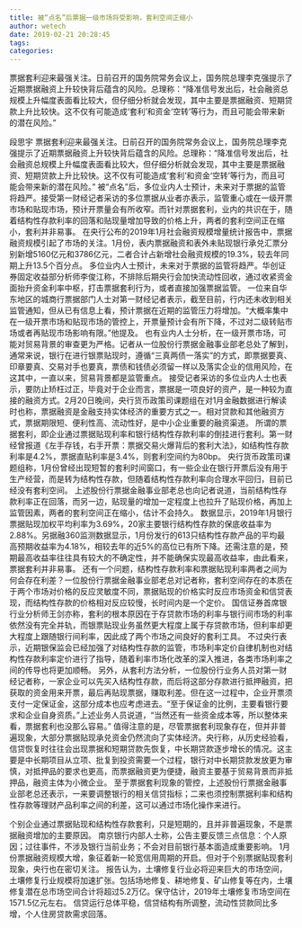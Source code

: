 ```yaml
---
title: 被“点名”后票据一级市场将受影响，套利空间正缩小
author: wetech
date: 2019-02-21 20:28:45
tags: 
categories: 
---
```

票据套利迎来最强关注。日前召开的国务院常务会议上，国务院总理李克强提示了近期票据融资上升较快背后蕴含的风险。总理称：“降准信号发出后，社会融资总规模上升幅度表面看比较大，但仔细分析就会发现，其中主要是票据融资、短期贷款上升比较快。这不仅有可能造成‘套利’和资金‘空转’等行为，而且可能会带来新的潜在风险。”
<!-- more -->
段思宇
票据套利迎来最强关注。日前召开的国务院常务会议上，国务院总理李克强提示了近期票据融资上升较快背后蕴含的风险。总理称：“降准信号发出后，社会融资总规模上升幅度表面看比较大，但仔细分析就会发现，其中主要是票据融资、短期贷款上升比较快。这不仅有可能造成‘套利’和资金‘空转’等行为，而且可能会带来新的潜在风险。”
被“点名”后，多位业内人士预计，未来对于票据的监管将趋严。接受第一财经记者采访的多位票据从业者亦表示，监管重心或在一级开票市场和贴现市场，预计开票量会有所收窄。而针对票据套利，业内的共识在于，随着结构性存款利率的回落和贴现量增加导致的价格上升，两者的套利空间正在缩小，套利并非易事。
在央行公布的2019年1月社会融资规模增量统计报告中，票据融资规模引起了市场的关注。1月份，表内票据融资和表外未贴现银行承兑汇票分别新增5160亿元和3786亿元，二者合计占新增社会融资规模的19.3%，较去年同期上升13.5个百分点。
多位业内人士预计，未来对于票据的监管将趋严。华创证券固定收益部分析师李俊江称，不排除后期央行会加快流动性回收，通过收紧资金面抬升资金利率中枢，打击票据套利行为，或者直接加强票据监管。
一位来自华东地区的城商行票据部门人士对第一财经记者表示，截至目前，行内还未收到相关监管通知，但从已有信息上看，预计票据在近期的监管压力将增加。“大概率集中在一级开票市场和贴现市场的管控上，开票量预计会有所下降，不过对二级转贴市场或者再贴现市场影响有限。”他提及。
也有业内人士分析，在一级开票市场，可能对贸易背景的审查更为严格。记者从一位股份行票据金融事业部老总处了解到，通常来说，银行在进行银票贴现时，遵循“三真两债一落实”的方式，即票据要真、印章要真、交易对手也要真，票债和钱债必须留一样以及落实企业的信用风险，在这其中，一直以来，贸易背景都是监管重点。
接受记者采访的多位业内人士也表示，要防止矫枉过正，毕竟对于企业而言，票据是一项良好的资产，是一种较为直接的融资方式。2月20日晚间，央行货币政策司课题组在对1月金融数据进行解读时也称，票据融资是金融支持实体经济的重要方式之一。相对贷款和其他融资方式，票据期限短、便利性高、流动性好，是中小企业重要的融资渠道。
所谓的票据套利，即企业通过票据贴现利率和银行结构性存款利率的倒挂进行套利。第一财经曾报道《左手存钱，右手开票：票据交易火爆背后的套利大法》，如结构性存款利率是4.2%，票据直贴利率是3.4%，则套利空间约为80bp。
央行货币政策司课题组称，1月份曾经出现短暂的套利时间窗口，有一些企业在银行开票后没有用于生产经营，而是转为结构性存款，但随着结构性存款利率向合理水平回归，目前已经没有套利空间。
上述股份行票据金融事业部老总也向记者说道，当前结构性存款利率正在回落，而另一边，贴现量的增加一定程度上也拉升了贴现价格，再加上监管因素，两者的套利空间正在缩小，估计不会持久。
数据显示，2019年1月银行票据贴现加权平均利率为3.69%，20家主要银行结构性存款的保底收益率为2.88%。另据融360监测数据显示，1月份发行的613只结构性存款产品的平均最高预期收益率为4.18%，相较去年的近5%的高位已有所下降。还需注意的是，预期最高收益率往往具有较大的不确定性，并不能确保实现最高收益率，由此看来，票据套利并非易事。
还有一个问题，结构性存款利率和票据贴现利率两者之间为何会存在利差？一位股份行票据金融事业部老总对记者称，套利空间存在的本质在于两个市场对价格的反应灵敏度不同，票据贴现的价格实时反应市场资金和信贷表现，而结构性存款的价格相对反应较慢，长时间内是一个定价。
国信证券首席银行业分析师王剑亦称，套利的根本原因在于存贷款市场的利率与银行间市场的利率依然没有完全并轨，而银票贴现业务虽然更大程度上属于存贷款市场，但利率却更大程度上跟随银行间利率，因此成了两个市场之间良好的套利工具。
不过央行表示，近期银保监会已经加强了对结构性存款的监管，市场利率定价自律机制也对结构性存款利率定价进行了指导，随着利率市场化改革的深入推进，各类市场利率之间的传导也将更加顺畅。
另外，从套利方法分析，一位股份行业务人员对第一财经记者称，一家企业可以先买入结构性存款，而后将这部分存款进行抵押融资，把获取的资金用来开票，最后再贴现票据，赚取利差。但在这一过程中，企业开票须支付一定保证金，这部分成本也应考虑进去。“至于保证金的比例，主要看银行要求和企业自身资质。”上述业务人员说道，“当然还有一些资金成本等，所以整体来看，票据套利也没那么容易。”
值得注意的是，尽管票据套利现象存在，但并非普遍现象，大部分票据贴现承兑资金仍然流向了实体经济。央行称，从历史经验看，信贷恢复时往往会出现票据和短期贷款先恢复，中长期贷款逐步增长的情况。这主要是中长期项目从立项、批复到投资需要一个过程，银行对中长期贷款发放更为审慎，对抵押品的要求也更高，而票据融资更为便捷，融资主要基于贸易背景而非抵押品，融资主体为小微企业。
至于票据套利现象的管控，上述股份行票据金融事业部老总还表示，一来要调整银行的相关信贷指标；二来也须控制票据利率和结构性存款等理财产品利率之间的利差，这可以通过市场化操作来进行。
 
 
个别企业通过票据贴现和结构性存款套利，只是短期的，且并非普遍现象，不是票据融资增加的主要原因。
南京银行内部人士称，公告主要反馈三点信息：个人原因；过往事件，不涉及银行当前业务；不会对目前银行基本面造成重要影响。
1月份票据融资规模大增，象征着新一轮宽信用周期的开启。但对于个别票据贴现套利现象，央行也在密切关注。
报告认为，土壤修复行业必将迎来巨大的市场空间，土壤修复行业规模将加速扩张。包括场地修复、耕地修复、矿山修复等在内，土壤修复潜在总市场空间合计将超过5.2万亿。保守估计，2019年土壤修复市场空间在1571.5亿元左右。
信贷运行总体平稳，信贷结构有所调整，流动性贷款同比多增，个人住房贷款需求回落。
